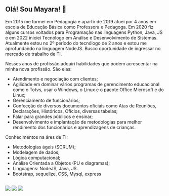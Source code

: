 ## Olá! Sou Mayara! 👩   
Em 2015 me formei em Pedagogia e apartir de 2019 atuei por 4 anos em escola de Educação Básica como Professora e Pedagoga. Em 2020 fiz alguns cursos voltados para Programação nas linguagens Python, Java, JS e em 2022 iniciei Tecnólogo em Análise e Desenvolvimento de Sistemas. 
Atualmente estou no 2º período do tecnólogo de 2 anos e estou me aprofundando na linguagem NodeJS. Busco oportunidade de ingressar no mercado de trabalho de TI.

Nesses anos de profissão adquiri habilidades que podem acrescentar na minha nova profissão. São elas:
-  Atendimento e negociação com clientes; 
- Agilidade em dominar vários programas de gerencimento educacional como o Totvs, usar o Windows, o Linux e o pacote Office Microsoft e do Linux;
- Gerenciamento de funcionários;
- Confecção de diversos documentos oficiais como Atas de Reuniões, Declarações, Históricos, Ofícios, diversas tabelas;
- Falar para grandes públicos e ensinar;
- Desenvolvimento e implantação de metodologias para melhor rendimento dos funcionários e aprendizagens de crianças.

Conhecimentos na áres de TI:
- Metodologias ágeis (SCRUM);
- Modelagem de dados;
- Lógica computacional;
- Análise Orientada a Objetos (PU e diagramas);
- Linguagens: NodeJS, Java, JS.
- Bootstrap, sequelize, CSS, Mysql, express
##
<div>
  <a href = "mailto:mmribeiroes@gmail.com"><img src="https://img.shields.io/badge/-Gmail-%23333?style=for-the-badge&logo=gmail&logoColor=white" alvo ="_blank"></a>
  <a href="https://www.linkedin.com/in/mayara-marta-ribeiro-29897a150/" target="_blank"><img src="https://img.shields.io/badge/LinkedIn-0077B5?style=for-the-badge&logo=linkedin&logoColor=white" target="_blank"></a>
  <a href="https://instagram.com/mayara.m.ribeiro" target="_blank"><img src="https://img.shields.io/badge/Instagram-E4405F?style=for-the-badge&logo=instagram&logoColor=white" target="_blank"></a>
<div>
  

  

  
